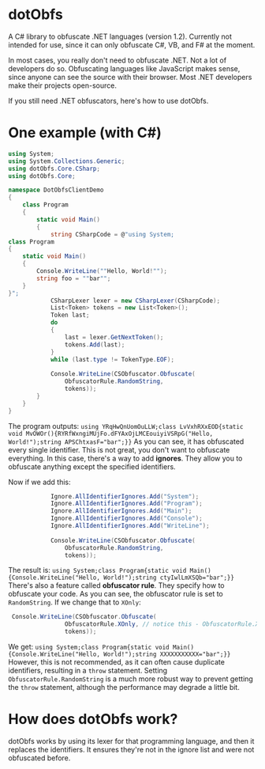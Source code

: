 # dotObfs
A C# library to obfuscate .NET languages (version 1.2). Currently not intended for use, since it can only obfuscate C#, VB, and F# at the moment.

In most cases, you really don't need to obfuscate .NET. Not a lot of developers do so. Obfuscating languages like JavaScript makes sense, since anyone can see
the source with their browser. Most .NET developers make their projects open-source.

If you still need .NET obfuscators, here's how to use dotObfs.

# One example (with C#)
```csharp
using System;
using System.Collections.Generic;
using dotObfs.Core.CSharp;
using dotObfs.Core;

namespace DotObfsClientDemo
{
    class Program
    {
        static void Main()
        {
            string CSharpCode = @"using System;
class Program
{
    static void Main()
    {
        Console.WriteLine(""Hello, World!"");
        string foo = ""bar"";
    }
}";
            CSharpLexer lexer = new CSharpLexer(CSharpCode);
            List<Token> tokens = new List<Token>();
            Token last;
            do
            {
                last = lexer.GetNextToken();
                tokens.Add(last);
            }
            while (last.type != TokenType.EOF);
            
            Console.WriteLine(CSObfuscator.Obfuscate(
                ObfuscatorRule.RandomString,
                tokens));
        }
    }
}
```
The program outputs:
`using YRqHwQnUomOuLLW;class LvVxhRXxEOD{static void MvOWOr(){RYRfWxngiMUjFo.dFYAxOjLMCEouiyiVSRpG("Hello, World!");string APSChtxasF="bar";}}`
As you can see, it has obfuscated every single identifier. This is not great, you don't want to obfuscate everything.
In this case, there's a way to add **ignores**. They allow you to obfuscate anything except the specified identifiers.

Now if we add this:
```csharp
            Ignore.AllIdentifierIgnores.Add("System");
            Ignore.AllIdentifierIgnores.Add("Program");
            Ignore.AllIdentifierIgnores.Add("Main");
            Ignore.AllIdentifierIgnores.Add("Console");
            Ignore.AllIdentifierIgnores.Add("WriteLine");
            
            Console.WriteLine(CSObfuscator.Obfuscate(
                ObfuscatorRule.RandomString,
                tokens));
```
The result is:
`using System;class Program{static void Main(){Console.WriteLine("Hello, World!");string ctyIwlLmXSQb="bar";}}`
There's also a feature called **obfuscator rule**. They specify how to obfuscate your code.
As you can see, the obfuscator rule is set to `RandomString`.
If we change that to `XOnly`:
```csharp
 Console.WriteLine(CSObfuscator.Obfuscate(
                ObfuscatorRule.XOnly, // notice this - ObfuscatorRule.XOnly
                tokens));
```
We get:
`using System;class Program{static void Main(){Console.WriteLine("Hello, World!");string XXXXXXXXXXX="bar";}}`
However, this is not recommended, as it can often cause duplicate identifiers, resulting in a `throw` statement.
Setting `ObfuscatorRule.RandomString` is a much more robust way to prevent getting the `throw` statement, although the performance may degrade a little bit.

# How does dotObfs work?
dotObfs works by using its lexer for that programming language, and then it replaces the identifiers. It ensures they're not in the ignore list and were not obfuscated before.
